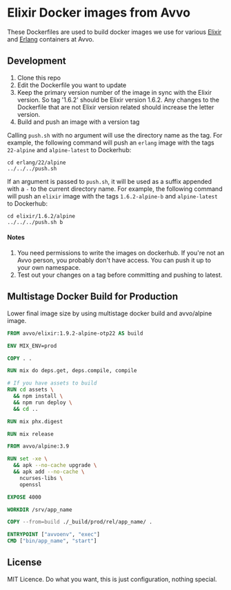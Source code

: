 # Elixir Docker images from Avvo

These Dockerfiles are used to build docker images we use for various
[Elixir](https://hub.docker.com/r/avvo/elixir/tags/) and
[Erlang](https://hub.docker.com/r/avvo/erlang/tags/) containers at Avvo.

## Development

1. Clone this repo
2. Edit the Dockerfile you want to update
3. Keep the primary version number of the image in sync with the Elixir version.
   So tag '1.6.2' should be Elixir version 1.6.2. Any changes to the Dockerfile
   that are not Elixir version related should increase the letter version.
4. Build and push an image with a version tag

Calling `push.sh` with no argument will use the directory name as the tag. For
example, the following command will push an `erlang` image with the tags
`22-alpine` and `alpine-latest` to Dockerhub:

```
cd erlang/22/alpine
../../../push.sh
```

If an argument is passed to `push.sh`, it will be used as a suffix appended with
a `-` to the current directory name. For example, the following command will
push an `elixir` image with the tags `1.6.2-alpine-b` and `alpine-latest` to Dockerhub:

```
cd elixir/1.6.2/alpine
../../../push.sh b
```

#### Notes

1. You need permissions to write the images on dockerhub. If you're not an Avvo
   person, you probably don't have access. You can push it up to your own
   namespace.
2. Test out your changes on a tag before committing and pushing to latest.

## Multistage Docker Build for Production

Lower final image size by using multistage docker build and avvo/alpine image.

```Dockerfile
FROM avvo/elixir:1.9.2-alpine-otp22 AS build

ENV MIX_ENV=prod

COPY . .

RUN mix do deps.get, deps.compile, compile

# If you have assets to build
RUN cd assets \
  && npm install \
  && npm run deploy \
  && cd ..

RUN mix phx.digest

RUN mix release

FROM avvo/alpine:3.9

RUN set -xe \
  && apk --no-cache upgrade \
  && apk add --no-cache \
    ncurses-libs \
    openssl

EXPOSE 4000

WORKDIR /srv/app_name

COPY --from=build ./_build/prod/rel/app_name/ .

ENTRYPOINT ["avvoenv", "exec"]
CMD ["bin/app_name", "start"]
```

## License

MIT Licence. Do what you want, this is just configuration, nothing special.
